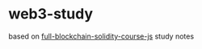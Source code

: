 # web3-study
based on [full-blockchain-solidity-course-js](https://github.com/smartcontractkit/full-blockchain-solidity-course-js) study notes
